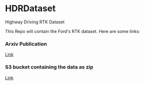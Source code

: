 # HDRDataset
Highway Driving RTK Dataset

This Repo will contain the Ford's RTK dataset. Here are some links:

### Arxiv Publication
[Link](https://arxiv.org/abs/2010.01774)

### S3 bucket containing the data as zip
[Link](http://ford-hdr-gnss.s3.amazonaws.com/ford-hdr-gnss.zip)
